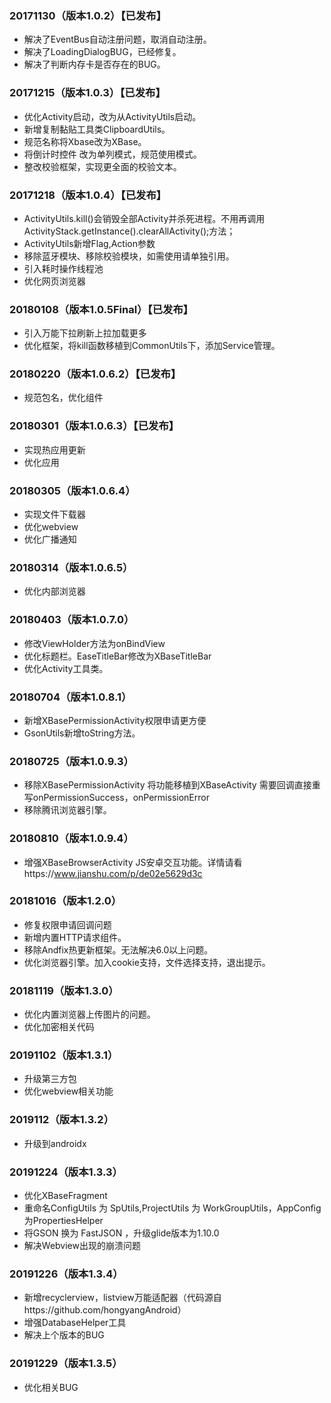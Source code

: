 ### 20171130（版本1.0.2）【已发布】
+ 解决了EventBus自动注册问题，取消自动注册。
+ 解决了LoadingDialogBUG，已经修复。
+ 解决了判断内存卡是否存在的BUG。


### 20171215（版本1.0.3）【已发布】
+ 优化Activity启动，改为从ActivityUtils启动。
+ 新增复制黏贴工具类ClipboardUtils。
+ 规范名称将Xbase改为XBase。
+ 将倒计时控件 改为单列模式，规范使用模式。
+ 整改校验框架，实现更全面的校验文本。

### 20171218（版本1.0.4）【已发布】
+ ActivityUtils.kill()会销毁全部Activity并杀死进程。不用再调用ActivityStack.getInstance().clearAllActivity();方法；
+ ActivityUtils新增Flag,Action参数
+ 移除蓝牙模块、移除校验模块，如需使用请单独引用。
+ 引入耗时操作线程池
+ 优化网页浏览器

### 20180108（版本1.0.5Final）【已发布】
+ 引入万能下拉刷新上拉加载更多
+ 优化框架，将kill函数移植到CommonUtils下，添加Service管理。

### 20180220（版本1.0.6.2）【已发布】
+ 规范包名，优化组件

### 20180301（版本1.0.6.3）【已发布】
+ 实现热应用更新
+ 优化应用

### 20180305（版本1.0.6.4）
+ 实现文件下载器
+ 优化webview
+ 优化广播通知

### 20180314（版本1.0.6.5）
+ 优化内部浏览器

### 20180403（版本1.0.7.0）
+ 修改ViewHolder方法为onBindView
+ 优化标题栏。EaseTitleBar修改为XBaseTitleBar
+ 优化Activity工具类。

### 20180704（版本1.0.8.1）
+ 新增XBasePermissionActivity权限申请更方便
+ GsonUtils新增toString方法。

### 20180725（版本1.0.9.3）
+ 移除XBasePermissionActivity  将功能移植到XBaseActivity  需要回调直接重写onPermissionSuccess，onPermissionError
+ 移除腾讯浏览器引擎。

### 20180810（版本1.0.9.4）
+ 增强XBaseBrowserActivity JS安卓交互功能。详情请看https://www.jianshu.com/p/de02e5629d3c

### 20181016（版本1.2.0）
+ 修复权限申请回调问题
+ 新增内置HTTP请求组件。
+ 移除Andfix热更新框架。无法解决6.0以上问题。
+ 优化浏览器引擎。加入cookie支持，文件选择支持，退出提示。

### 20181119（版本1.3.0）
+ 优化内置浏览器上传图片的问题。
+ 优化加密相关代码

### 20191102（版本1.3.1）
+ 升级第三方包
+ 优化webview相关功能

### 2019112（版本1.3.2）
+ 升级到androidx


### 20191224（版本1.3.3）
+ 优化XBaseFragment
+ 重命名ConfigUtils 为 SpUtils,ProjectUtils 为 WorkGroupUtils，AppConfig为PropertiesHelper
+ 将GSON 换为 FastJSON ，升级glide版本为1.10.0
+ 解决Webview出现的崩溃问题

### 20191226（版本1.3.4）
+ 新增recyclerview，listview万能适配器（代码源自https://github.com/hongyangAndroid）
+ 增强DatabaseHelper工具
+ 解决上个版本的BUG

### 20191229（版本1.3.5）
+ 优化相关BUG